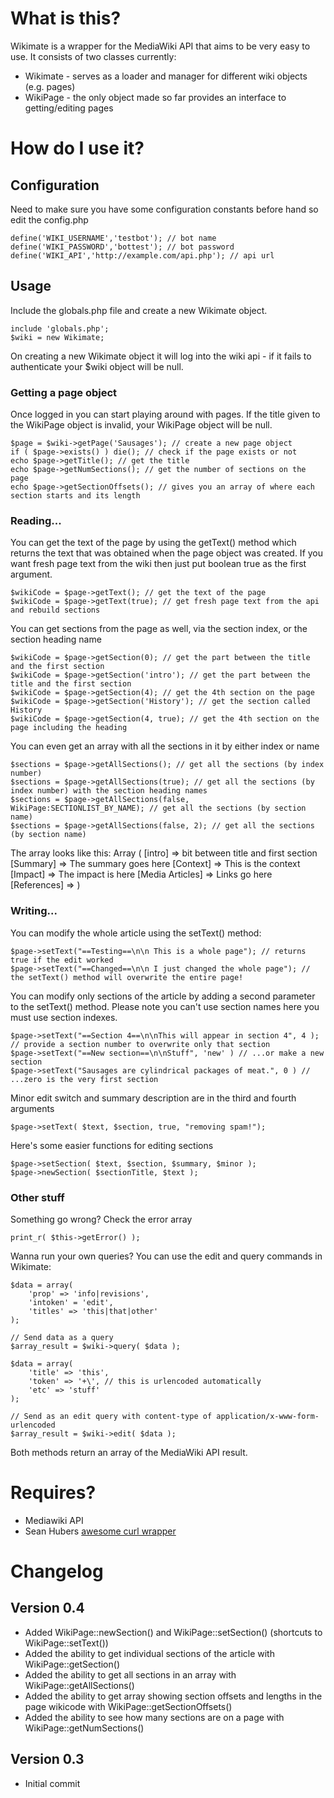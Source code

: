 # What is this?
Wikimate is a wrapper for the MediaWiki API that aims to be very easy to use.  It consists of two classes currently:
* Wikimate - serves as a loader and manager for different wiki objects (e.g. pages)
* WikiPage - the only object made so far provides an interface to getting/editing pages

# How do I use it?

## Configuration

Need to make sure you have some configuration constants before hand so edit the config.php

    define('WIKI_USERNAME','testbot'); // bot name
    define('WIKI_PASSWORD','bottest'); // bot password
    define('WIKI_API','http://example.com/api.php'); // api url

## Usage

Include the globals.php file and create a new Wikimate object.

	include 'globals.php';
	$wiki = new Wikimate;

On creating a new Wikimate object it will log into the wiki api - if it fails to authenticate your $wiki object will be null.

### Getting a page object

Once logged in you can start playing around with pages.  If the title given to the WikiPage object is invalid, your WikiPage object will be null.

	$page = $wiki->getPage('Sausages'); // create a new page object
	if ( $page->exists() ) die(); // check if the page exists or not
	echo $page->getTitle(); // get the title
	echo $page->getNumSections(); // get the number of sections on the page
	echo $page->getSectionOffsets(); // gives you an array of where each section starts and its length

### Reading...

You can get the text of the page by using the getText() method which returns the text that was obtained when the page object was created.  If you 
want fresh page text from the wiki then just put boolean true as the first argument.

	$wikiCode = $page->getText(); // get the text of the page
	$wikiCode = $page->getText(true); // get fresh page text from the api and rebuild sections

You can get sections from the page as well, via the section index, or the section heading name

    $wikiCode = $page->getSection(0); // get the part between the title and the first section
	$wikiCode = $page->getSection('intro'); // get the part between the title and the first section
	$wikiCode = $page->getSection(4); // get the 4th section on the page
	$wikiCode = $page->getSection('History'); // get the section called History
	$wikiCode = $page->getSection(4, true); // get the 4th section on the page including the heading

You can even get an array with all the sections in it by either index or name

	$sections = $page->getAllSections(); // get all the sections (by index number)
	$sections = $page->getAllSections(true); // get all the sections (by index number) with the section heading names
	$sections = $page->getAllSections(false, WikiPage:SECTIONLIST_BY_NAME); // get all the sections (by section name)
	$sections = $page->getAllSections(false, 2); // get all the sections (by section name)

The array looks like this:
    Array
    (
        [intro] => bit between title and first section
        [Summary] => The summary goes here
        [Context] => This is the context
        [Impact] => The impact is here
        [Media Articles] => Links go here
        [References] => <references/>
    )

### Writing...

You can modify the whole article using the setText() method:

	$page->setText("==Testing==\n\n This is a whole page"); // returns true if the edit worked
	$page->setText("==Changed==\n\n I just changed the whole page"); // the setText() method will overwrite the entire page!

You can modify only sections of the article by adding a second parameter to the setText() method.  Please note you can't use section names here you must use section indexes.

	$page->setText("==Section 4==\n\nThis will appear in section 4", 4 ); // provide a section number to overwrite only that section
	$page->setText("==New section==\n\nStuff", 'new' ) // ...or make a new section
	$page->setText("Sausages are cylindrical packages of meat.", 0 ) // ...zero is the very first section

Minor edit switch and summary description are in the third and fourth arguments

	$page->setText( $text, $section, true, "removing spam!");

Here's some easier functions for editing sections

	$page->setSection( $text, $section, $summary, $minor );
	$page->newSection( $sectionTitle, $text );


### Other stuff

Something go wrong?  Check the error array

	print_r( $this->getError() );

Wanna run your own queries?  You can use the edit and query commands in Wikimate:

	$data = array(
		'prop' => 'info|revisions',
		'intoken' = 'edit',
		'titles' => 'this|that|other'
	);
	
	// Send data as a query
	$array_result = $wiki->query( $data );
	
	$data = array(
		'title' => 'this',
		'token' => '+\', // this is urlencoded automatically
		'etc' => 'stuff'
	);
	
	// Send as an edit query with content-type of application/x-www-form-urlencoded
	$array_result = $wiki->edit( $data );

Both methods return an array of the MediaWiki API result.

# Requires?
* Mediawiki API
* Sean Hubers [awesome curl wrapper](http://github.com/shuber/curl)

# Changelog

## Version 0.4

* Added WikiPage::newSection() and WikiPage::setSection() (shortcuts to WikiPage::setText())
* Added the ability to get individual sections of the article with WikiPage::getSection()
* Added the ability to get all sections in an array with WikiPage::getAllSections()
* Added the ability to get array showing section offsets and lengths in the page wikicode with WikiPage::getSectionOffsets()
* Added the ability to see how many sections are on a page with WikiPage::getNumSections()

## Version 0.3

* Initial commit